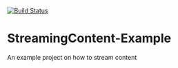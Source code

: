 [![Build Status](https://travis-ci.org/wibosco/StreamingContent-Example.svg)](https://travis-ci.org/wibosco/StreamingContent-Example)

# StreamingContent-Example
An example project on how to stream content
